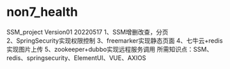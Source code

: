 # non7_health
SSM_project Version01 20220517
1、SSM增删改查，分页<br>
2、SpringSecurity实现权限控制
3、freemarker实现静态页面
4、七牛云+redis实现图片上传
5、zookeeper+dubbo实现远程服务调用
所需知识点：SSM、redis、springsecurity、ElementUI、VUE、AXIOS
